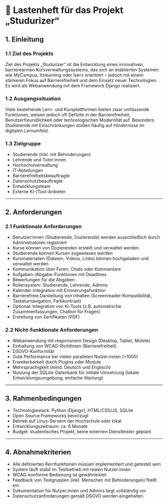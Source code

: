 # 📄 Lastenheft für das Projekt „Studurizer“

## 1. Einleitung

### 1.1 Ziel des Projekts
Ziel des Projekts „Studurizer“ ist die Entwicklung eines innovativen, barrierearmen Kursverwaltungssystems, das sich an etablierten Systemen wie MyCampus, Itslearning oder Iserv orientiert – jedoch mit einem stärkeren Fokus auf Barrierefreiheit und dem Einsatz neuer Technologien. Es wird als Webanwendung mit dem Framework Django realisiert.

### 1.2 Ausgangssituation
Viele bestehende Lern- und Kursplattformen bieten zwar umfassende Funktionen, weisen jedoch oft Defizite in der Barrierefreiheit, Benutzerfreundlichkeit oder technologischen Modernität auf. Besonders Studierende mit Einschränkungen stoßen häufig auf Hindernisse im digitalen Lernumfeld.

### 1.3 Zielgruppe
- Studierende (inkl. mit Behinderungen)
- Lehrende und Tutor:innen
- Hochschulverwaltung
- IT-Abteilungen
- Barrierefreiheitsbeauftragte
- Datenschutzbeauftragte
- Entwicklungsteam
- Externe KI-/Tool-Anbieter
---

## 2. Anforderungen

### 2.1 Funktionale Anforderungen
- Benutzer:innen (Studierende, Dozierende) werden ausschließlich durch Administratoren registriert
- Kurse können von Dozierenden erstellt und verwaltet werden
- Studierende können Kursen zugewiesen werden
- Kursmaterialien (Dateien, Videos, Links) können hochgeladen und verwaltet werden
- Kommunikation über Foren, Chats oder Kommentare
- Aufgaben-/Abgabe-Funktionen mit Deadlines
- Bewertungen für die Abgaben
- Rollensystem: Studierende, Lehrende, Admins
- Kalender-Integration mit Erinnerungsfunktion
- Barrierefreie Darstellung von Inhalten (Screenreader-Kompatibilität, Tastaturnavigation, Farbkontrast)
- Optional: Integration von KI-Tools (z.B. automatische Zusammenfassungen, Chatbot für Fragen)
- Erstellung von Zertifikaten (PDF)

### 2.2 Nicht-funktionale Anforderungen
- Webanwendung mit responsivem Design (Desktop, Tablet, Mobile)
- Einhaltung von WCAG-Richtlinien (Barrierefreiheit)
- DSGVO-Konformität
- Gute Performance bei vielen parallelen Nutzer:innen (>1000)
- Erweiterbarkeit durch Plugins oder Module
- Mehrsprachigkeit (mind. Deutsch und Englisch)
- Nutzung der SQLite-Datenbank für initiale Umsetzung (lokale Entwicklungsumgebung, einfache Wartung)

---

## 3. Rahmenbedingungen
- Technologiestack: Python (Django), HTML/CSS/JS, SQLite
- Open Source Frameworks bevorzugt
- Betrieb auf Linux-Servern der Hochschule oder lokal
- Entwicklungszeitraum: ca. 6 Monate
- Budget: studentisches Projekt, keine externen Dienstleister geplant

---

## 4. Abnahmekriterien
- Alle definierten Kernfunktionen müssen implementiert und getestet sein
- System läuft stabil im Testbetrieb mit realen Nutzer:innen
- WCAG-konforme Bedienung ist gewährleistet
- Feedback von Testgruppen (inkl. Menschen mit Behinderungen) fließt ein
- Dokumentation für Nutzer:innen und Admins liegt vollständig vor
- Datenschutzanforderungen gemäß DSGVO werden eingehalten